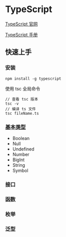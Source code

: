 # TypeScript

[TypeScript 官网](https://www.typescriptlang.org/)

[TypeScript 手册](https://www.typescriptlang.org/docs/handbook/intro.html)

## 快速上手

### 安装

```shell
npm install -g typescript
```

使用 tsc 全局命令

```shell
// 查看 tsc 版本
tsc -v
// 编译 ts 文件
tsc fileName.ts
```

### [基本类型](https://www.typescriptlang.org/docs/handbook/basic-types.html)

- Boolean
- Null
- Undefined
- Number
- BigInt
- String
- Symbol

### 接口

### 函数

### 枚举

### 泛型
